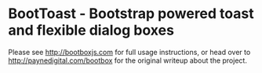 # BootToast - Bootstrap powered toast and flexible dialog boxes

Please see http://bootboxjs.com for full usage instructions, or head over to http://paynedigital.com/bootbox for
the original writeup about the project.

